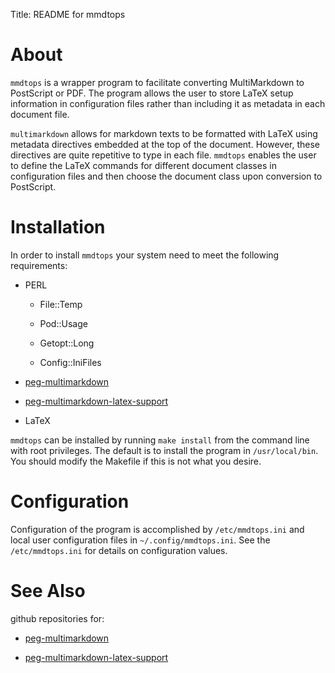 Title: README for mmdtops

# About

`mmdtops` is a wrapper program to facilitate converting MultiMarkdown to
PostScript or PDF.  The program allows the user to store LaTeX setup
information in configuration files rather than including it as metadata
in each document file.

`multimarkdown` allows for markdown texts to be formatted with LaTeX
using metadata directives embedded at the top of the document.  However,
these directives are quite repetitive to type in each file.  `mmdtops`
enables the user to define the LaTeX commands for different document
classes in configuration files and then choose the document class upon
conversion to PostScript.

# Installation

In order to install `mmdtops` your system need to meet the following
requirements:

- PERL

    - File::Temp

    - Pod::Usage

    - Getopt::Long

    - Config::IniFiles

- [peg-multimarkdown][pmmd]

- [peg-multimarkdown-latex-support][pmmdls]

- LaTeX

`mmdtops` can be installed by running `make install` from the command line
with root privileges.  The default is to install the program in
`/usr/local/bin`.  You should modify the Makefile if this is not what
you desire.

# Configuration

Configuration of the program is accomplished by `/etc/mmdtops.ini` and
local user configuration files in `~/.config/mmdtops.ini`.  See the
`/etc/mmdtops.ini` for details on configuration values.

# See Also

github repositories for:

- [peg-multimarkdown][pmmd]

- [peg-multimarkdown-latex-support][pmmdls]

[pmmd]: https://github.com/fletcher/peg-multimarkdown

[pmmdls]: https://github.com/fletcher/peg-multimarkdown-latex-support

